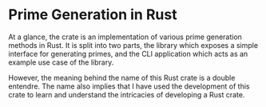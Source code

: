 # Prime Generation in Rust

At a glance, the crate is an implementation of various prime generation methods in Rust. It is split into two parts, the library which exposes a simple interface for generating primes, and the CLI application which acts as an example use case of the library.

However, the meaning behind the name of this Rust crate is a double entendre. The name also implies that I have used the development of this crate to learn and understand the intricacies of developing a Rust crate.